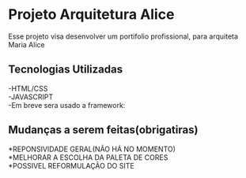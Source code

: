 # Projeto Arquitetura Alice

Esse projeto visa desenvolver um portifolio profissional, para arquiteta Maria Alice

## Tecnologias Utilizadas
-HTML/CSS  
-JAVASCRIPT  
-Em breve sera usado a framework: 

## Mudanças a serem feitas(obrigatiras)
*REPONSIVIDADE GERAL(NÃO HÁ NO MOMENTO)  
*MELHORAR A ESCOLHA DA PALETA DE CORES  
*POSSIVEL REFORMULAÇÃO DO SITE  